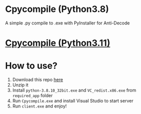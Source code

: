 # Cpycompile (Python3.8)
A simple .py compile to .exe with PyInstaller for Anti-Decode

# [Cpycompile (Python3.11)](https://github.com/KhanhNguyen9872/Cpycompile/tree/python3.11)

# How to use?
1. Download this repo [here](https://github.com/KhanhNguyen9872/Cpycompile/archive/refs/heads/main.zip)
2. Unzip it
3. Install `python-3.8.10_32bit.exe` and `VC_redist.x86.exe` from `required_app` folder
4. Run `Cpycompile.exe` and install Visual Studio to start server
5. Run `client.exe` and enjoy!
